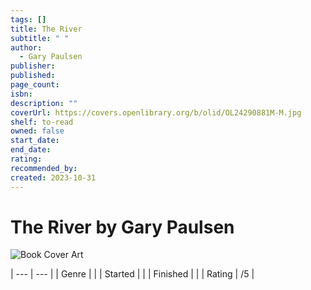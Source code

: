 ```yaml
---
tags: []
title: The River
subtitle: " "
author:
  - Gary Paulsen
publisher: 
published: 
page_count: 
isbn: 
description: ""
coverUrl: https://covers.openlibrary.org/b/olid/OL24290881M-M.jpg
shelf: to-read
owned: false
start_date: 
end_date: 
rating: 
recommended_by: 
created: 2023-10-31
---
```


# The River by Gary Paulsen

![Book Cover Art](https://covers.openlibrary.org/b/olid/OL24290881M-M.jpg)


| --- | --- |
| Genre |  |
| Started |  |
| Finished |  |
| Rating | /5 |

